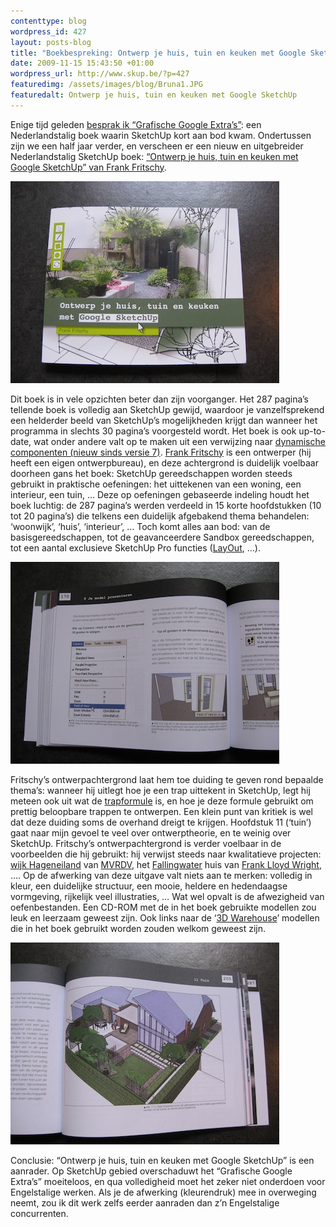 ```yaml
--- 
contenttype: blog
wordpress_id: 427
layout: posts-blog
title: "Boekbespreking: Ontwerp je huis, tuin en keuken met Google SketchUp"
date: 2009-11-15 15:43:50 +01:00
wordpress_url: http://www.skup.be/?p=427
featuredimg: /assets/images/blog/Bruna1.JPG
featuredalt: Ontwerp je huis, tuin en keuken met Google SketchUp
---
```

Enige tijd geleden [besprak ik “Grafische Google Extra’s”][]: een
Nederlandstalig boek waarin SketchUp kort aan bod kwam. Ondertussen zijn
we een half jaar verder, en verscheen er een nieuw en uitgebreider
Nederlandstalig SketchUp boek: [“Ontwerp je huis, tuin en keuken met
Google SketchUp” van Frank Fritschy][].

![Ontwerp je huis, tuin en keuken met Google SketchUp][]

Dit boek is in vele opzichten beter dan zijn voorganger. Het 287
pagina’s tellende boek is volledig aan SketchUp gewijd, waardoor je
vanzelfsprekend een helderder beeld van SketchUp’s mogelijkheden krijgt
dan wanneer het programma in slechts 30 pagina’s voorgesteld wordt. Het
boek is ook up-to-date, wat onder andere valt op te maken uit een
verwijzing naar [dynamische componenten (nieuw sinds versie 7)][].
[Frank Fritschy][] is een ontwerper (hij heeft een eigen ontwerpbureau),
en deze achtergrond is duidelijk voelbaar doorheen gans het boek:
SketchUp gereedschappen worden steeds gebruikt in praktische oefeningen:
het uittekenen van een woning, een interieur, een tuin, … Deze op
oefeningen gebaseerde indeling houdt het boek luchtig: de 287 pagina’s
werden verdeeld in 15 korte hoofdstukken (10 tot 20 pagina’s) die
telkens een duidelijk afgebakend thema behandelen: ‘woonwijk’, ‘huis’,
‘interieur’, … Toch komt alles aan bod: van de basisgereedschappen, tot
de geavanceerdere Sandbox gereedschappen, tot een aantal exclusieve
SketchUp Pro functies ([LayOut][], …).

![Ontwerp je huis, tuin en keuken met Google SketchUp][1]

Fritschy’s ontwerpachtergrond laat hem toe duiding te geven rond
bepaalde thema’s: wanneer hij uitlegt hoe je een trap uittekent in
SketchUp, legt hij meteen ook uit wat de [trapformule][] is, en hoe je
deze formule gebruikt om prettig beloopbare trappen te ontwerpen. Een
klein punt van kritiek is wel dat deze duiding soms de overhand dreigt
te krijgen. Hoofdstuk 11 (‘tuin’) gaat naar mijn gevoel te veel over
ontwerptheorie, en te weinig over SketchUp. Fritschy’s
ontwerpachtergrond is verder voelbaar in de voorbeelden die hij
gebruikt: hij verwijst steeds naar kwalitatieve projecten: [wijk
Hageneiland][] van [MVRDV][], het [Fallingwater][] huis van [Frank Lloyd
Wright][], …. Op de afwerking van deze uitgave valt niets aan te merken:
volledig in kleur, een duidelijke structuur, een mooie, heldere en
hedendaagse vormgeving, rijkelijk veel illustraties, … Wat wel opvalt is
de afwezigheid van oefenbestanden. Een CD-ROM met de in het boek
gebruikte modellen zou leuk en leerzaam geweest zijn. Ook links naar de
‘[3D Warehouse][]’ modellen die in het boek gebruikt worden zouden
welkom geweest zijn.

![Ontwerp je huis, tuin en keuken met Google SketchUp][2]

Conclusie: “Ontwerp je huis, tuin en keuken met Google SketchUp” is een
aanrader. Op SketchUp gebied overschaduwt het “Grafische Google Extra’s”
moeiteloos, en qua volledigheid moet het zeker niet onderdoen voor
Engelstalige werken. Als je de afwerking (kleurendruk) mee in overweging
neemt, zou ik dit werk zelfs eerder aanraden dan z’n Engelstalige
concurrenten.

[besprak ik “Grafische Google Extra’s”]: http://www.skup.be/grafische-google-extras-een-nederlandstalig-sketchup-boek/ "SKUP - Grafische Google Extra's"

[“Ontwerp je huis, tuin en keuken met Google SketchUp” van Frank Fritschy]: http://www.awbruna.nl/nm/article12021.ece "A.W. Bruna - Ontwerp je huis, tuin en keuken met Google SketchUp"

[dynamische componenten (nieuw sinds versie 7)]: http://sketchupdate.blogspot.com/2008/11/more-about-dynamic-components.html "Official Google SketchUp Blog - Dynamic Components"

[Frank Fritschy]: http://www.frankfritschy.de/ "Frank Fritschy"

[LayOut]: http://sketchup.google.com/product/layout.html "SketchUp - LayOut"

[trapformule]: http://nl.wikipedia.org/wiki/Trapformule "Wikipedia - Trapformule"

[wijk Hageneiland]: http://www.architectuur.org/mvrdv04.php "architectuur.org - Hageneiland"

[MVRDV]: http://www.mvrdv.nl/#/news "MVRDV"

[Fallingwater]: http://www.fallingwater.org/ "Fallingwater"

[Frank Lloyd Wright]: http://nl.wikipedia.org/wiki/Frank_Lloyd_Wright "Wikipedia - Frank Lloyd Wright"

[3D Warehouse]: http://sketchup.google.com/3dwarehouse/ "3D Warehouse"



[Ontwerp je huis, tuin en keuken met Google SketchUp]: /assets/images/blog/Bruna1.JPG "Ontwerp je huis, tuin en keuken met Google SketchUp"

[1]: /assets/images/blog/Bruna2.JPG "Ontwerp je huis, tuin en keuken met Google SketchUp"

[2]: /assets/images/blog/Bruna3.JPG "Ontwerp je huis, tuin en keuken met Google SketchUp"
